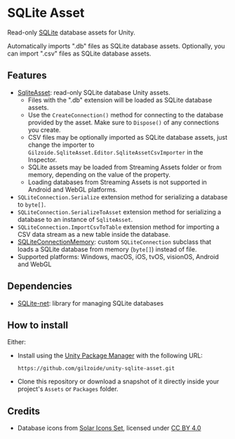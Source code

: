 # SQLite Asset
Read-only [SQLite](https://sqlite.org/) database assets for Unity.

Automatically imports ".db" files as SQLite database assets.
Optionally, you can import ".csv" files as SQLite database assets.


## Features
- [SqliteAsset](Runtime/SqliteAsset.cs): read-only SQLite database Unity assets.
  + Files with the ".db" extension will be loaded as SQLite database assets.
  + Use the `CreateConnection()` method for connecting to the database provided by the asset.
    Make sure to `Dispose()` of any connections you create.
  + CSV files may be optionally imported as SQLite database assets, just change the importer to `Gilzoide.SqliteAsset.Editor.SqliteAssetCsvImporter` in the Inspector.
  + SQLite assets may be loaded from Streaming Assets folder or from memory, depending on the value of the  property.
  + Loading databases from Streaming Assets is not supported in Android and WebGL platforms.
- `SQLiteConnection.Serialize` extension method for serializing a database to `byte[]`.
- `SQLiteConnection.SerializeToAsset` extension method for serializing a database to an instance of `SqliteAsset`.
- `SQLiteConnection.ImportCsvToTable` extension method for importing a CSV data stream as a new table inside the database.
- [SQLiteConnectionMemory](Runtime/SQLiteConnectionMemory.cs): custom `SQLiteConnection` subclass that loads a SQLite database from memory (`byte[]`) instead of file.
- Supported platforms: Windows, macOS, iOS, tvOS, visionOS, Android and WebGL


## Dependencies
- [SQLite-net](https://github.com/gilzoide/unity-sqlite-net): library for managing SQLite databases


## How to install
Either:
- Install using the [Unity Package Manager](https://docs.unity3d.com/Manual/upm-ui-giturl.html) with the following URL:
  ```
  https://github.com/gilzoide/unity-sqlite-asset.git
  ```
- Clone this repository or download a snapshot of it directly inside your project's `Assets` or `Packages` folder.


## Credits
- Database icons from [Solar Icons Set](https://www.figma.com/community/file/1166831539721848736/solar-icons-set), licensed under [CC BY 4.0](https://creativecommons.org/licenses/by/4.0/)